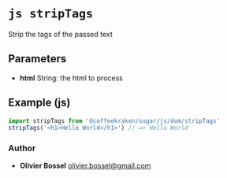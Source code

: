 


<!-- @namespace    sugar.js.dom -->
<!-- @name    stripTags -->

# ```js stripTags ```


Strip the tags of the passed text

## Parameters

- **html**  String: the html to process



## Example (js)

```js
import stripTags from '@coffeekraken/sugar/js/dom/stripTags'
stripTags('<h1>Hello World</h1>') // => Hello World
```


### Author
- **Olivier Bossel** <a href="mailto:olivier.bossel@gmail.com">olivier.bossel@gmail.com</a> 



